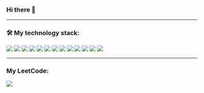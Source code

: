 ### Hi there 👋


---

### :hammer_and_wrench: My technology stack:
<div>
  <img src="https://img.shields.io/badge/python-black?style=for-the-badge&logo=python&logoColor=ЦВЕТ ЛОГОТИПА"/>
  <img src="https://img.shields.io/badge/numpy-black?style=for-the-badge&logo=numpy&logoColor=blue"/>
  <img src="https://img.shields.io/badge/pandas-black?style=for-the-badge&logo=pandas&logoColor=00008B"/>
  <img src="https://img.shields.io/badge/scipy-black?style=for-the-badge&logo=scipy&logoColor=blue"/>
  <img src="https://img.shields.io/badge/anaconda-black?style=for-the-badge&logo=anaconda&logoColor=green"/>
  <img src="https://img.shields.io/badge/jupyter-black?style=for-the-badge&logo=jupyter&logoColor=orange"/>
  <img src="https://img.shields.io/badge/scikitlearn-black?style=for-the-badge&logo=scikitlearn&logoColor=orange"/>
  <img src="https://img.shields.io/badge/pytorch-black?style=for-the-badge&logo=pytorch&logoColor=orange"/>
  <img src="https://img.shields.io/badge/tensorflow-black?style=for-the-badge&logo=tensorflow&logoColor=orange"/>
  <img src="https://img.shields.io/badge/postgresql-black?style=for-the-badge&logo=postgresql&logoColor=blue"/>
  <img src="https://img.shields.io/badge/clickhouse-black?style=for-the-badge&logo=clickhouse&logoColor=yelow"/>
  <img src="https://img.shields.io/badge/git-black?style=for-the-badge&logo=git&logoColor=red"/>
  <img src="https://img.shields.io/badge/docker-black?style=for-the-badge&logo=docker&logoColor=blue"/>
  
</div>

---

### My LeetCode:

![](https://leetcard.jacoblin.cool/Mr0Wolfy?ext=activity)

<!--
**Mr0Wolfy/Mr0Wolfy** is a ✨ _special_ ✨ repository because its `README.md` (this file) appears on your GitHub profile.

Here are some ideas to get you started:

- 🔭 I’m currently working on ...
- 🌱 I’m currently learning ...
- 👯 I’m looking to collaborate on ...
- 🤔 I’m looking for help with ...
- 💬 Ask me about ...
- 📫 How to reach me: ...
- 😄 Pronouns: ...
- ⚡ Fun fact: ...
-->
